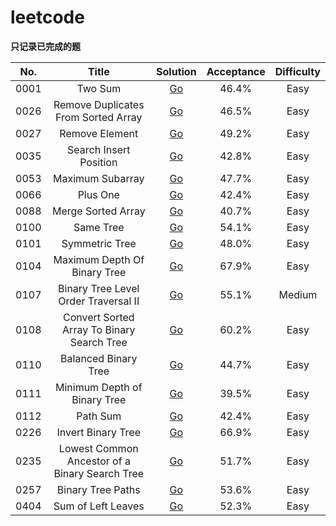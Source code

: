 # leetcode

**只记录已完成的题**

No.|Title|Solution|Acceptance|Difficulty|
:--:|:-----:|:--------:|:----------:|:----------:|
0001|Two Sum|[Go](https://github.com/rosenlo/leetcode/tree/master/topics/0001.TwoSum)|46.4%|Easy
0026|Remove Duplicates From Sorted Array|[Go](https://github.com/rosenlo/leetcode/tree/master/topics/0026.RemoveDuplicatesFromSortedArray)|46.5%|Easy
0027|Remove Element|[Go](https://github.com/rosenlo/leetcode/tree/master/topics/0027.RemoveElement)|49.2%|Easy
0035|Search Insert Position|[Go](https://github.com/rosenlo/leetcode/tree/master/topics/0035.SearchInsertPosition)|42.8%|Easy
0053|Maximum Subarray|[Go](https://github.com/rosenlo/leetcode/tree/master/topics/0053.MaximumSubarray)|47.7%|Easy
0066|Plus One|[Go](https://github.com/rosenlo/leetcode/tree/master/topics/0066.PlusOne)|42.4%|Easy
0088|Merge Sorted Array|[Go](https://github.com/rosenlo/leetcode/tree/master/topics/0088.MergeSortedArray)|40.7%|Easy
0100|Same Tree|[Go](https://github.com/rosenlo/leetcode/tree/master/topics/0100.SameTree)|54.1%|Easy
0101|Symmetric Tree|[Go](https://github.com/rosenlo/leetcode/tree/master/topics/0101.SymmetricTree)|48.0%|Easy
0104|Maximum Depth Of Binary Tree|[Go](https://github.com/rosenlo/leetcode/tree/master/topics/0104.MaximumDepthOfBinaryTree)|67.9%|Easy
0107|Binary Tree Level Order Traversal II|[Go](https://github.com/rosenlo/leetcode/tree/master/topics/0107.BinaryTreeLevelOrderTraversalII)|55.1%|Medium
0108|Convert Sorted Array To Binary Search Tree|[Go](https://github.com/rosenlo/leetcode/tree/master/topics/0108.ConvertSortedArrayToBinarySearchTree)|60.2%|Easy
0110|Balanced Binary Tree|[Go](https://github.com/rosenlo/leetcode/tree/master/topics/0110.BalancedBinaryTree)|44.7%|Easy
0111|Minimum Depth of Binary Tree|[Go](https://github.com/rosenlo/leetcode/tree/master/topics/0111.MinimumDepthOfBinaryTree)|39.5%|Easy
0112|Path Sum|[Go](https://github.com/rosenlo/leetcode/tree/master/topics/0112.PathSum)|42.4%|Easy
0226|Invert Binary Tree|[Go](https://github.com/rosenlo/leetcode/tree/master/topics/0226.InvertBinaryTree)|66.9%|Easy
0235|Lowest Common Ancestor of a Binary Search Tree|[Go](https://github.com/rosenlo/leetcode/tree/master/topics/0235.LowestCommonAncestorOfABinarySearchTree)|51.7%|Easy
0257|Binary Tree Paths|[Go](https://github.com/rosenlo/leetcode/tree/master/topics/0257.BinaryTreePaths)|53.6%|Easy
0404|Sum of Left Leaves|[Go](https://github.com/rosenlo/leetcode/tree/master/topics/0404.SumOfLeftLeaves)|52.3%|Easy
